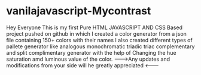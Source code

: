 # vanilajavascript-Mycontrast
Hey Everyone This is my first Pure HTML JAVASCRIPT AND CSS Based project pushed on github in which I created a color generator from a json file containing 150+ colors with their names I also created different types of pallete generator like analogous monochromatic triadic triac complementary and split complimentary generator with the help of Changing the hue saturation amd luminous value of the color.
--->Any updates and modifications from your side will he greatly appreciated <---
